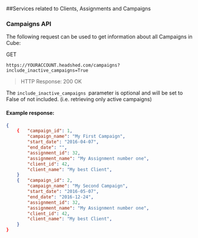##Services related to Clients, Assignments and Campaigns

### Campaigns API

The following request can be used to get information about all Campaigns in Cube:

GET
```
https://YOURACCOUNT.headshed.com/campaigns?include_inactive_campaigns=True
```
> HTTP Response: 200 OK

The `include_inactive_campaigns `parameter is optional and will be set to False of not included. (i.e. retrieving only active campaigns)

#### Example response:
```json  
{
    {   "campaign_id": 1,
        "campaign_name": "My First Campaign",
        "start_date": "2016-04-07",
        "end_date": "",
        "assignment_id": 32,
        "assignment_name": "My Assignment number one",
        "client_id": 42,
        "client_name": "My best Client",
    }
    {   "campaign_id": 2,
        "campaign_name": "My Second Campaign",
        "start_date": "2016-05-07",
        "end_date": "2016-12-24",
        "assignment_id": 32,
        "assignment_name": "My Assignment number one",
        "client_id": 42,
        "client_name": "My best Client",
    }
}
  ```
